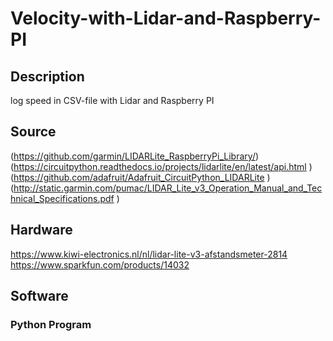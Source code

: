 # Velocity-with-Lidar-and-Raspberry-PI
## Description
log speed in CSV-file with Lidar and Raspberry PI
## Source
(https://github.com/garmin/LIDARLite_RaspberryPi_Library/)
(https://circuitpython.readthedocs.io/projects/lidarlite/en/latest/api.html )
(https://github.com/adafruit/Adafruit_CircuitPython_LIDARLite )
(http://static.garmin.com/pumac/LIDAR_Lite_v3_Operation_Manual_and_Technical_Specifications.pdf )
## Hardware
https://www.kiwi-electronics.nl/nl/lidar-lite-v3-afstandsmeter-2814 
https://www.sparkfun.com/products/14032
## Software
### Python Program
